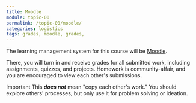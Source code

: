 ```yaml
---
title: Moodle
module: topic-00
permalink: /topic-00/moodle/
categories: logistics
tags: grades, moodle, grades,
---
```


<div class="divider-heading"></div>

The learning management system for this course will be [Moodle]({{site.data.moodle.main}}).

There, you will turn in and receive grades for all submitted work, including assignments, quizzes, and projects. Homework is community-affair, and you are encouraged to view each other's submissions.

<span class="label label-danger">Important</span> This **_does not_** mean "copy each other's work." You should explore others' processes, but only use it for problem solving or ideation.

